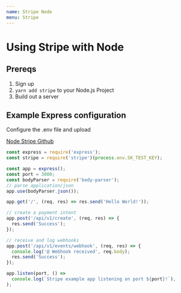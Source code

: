 ```yaml
---
name: Stripe Node
menu: Stripe
---
```


# Using Stripe with Node

## Prereqs

1.  Sign up
2.  `yarn add stripe` to your Node.js Project
3.  Build out a server

## Example Express configuration

Configure the .env file and upload

[Node Stripe Github](https://github.com/stripe/stripe-node)

```javascript
const express = require('express');
const stripe = require('stripe')(process.env.SK_TEST_KEY);

const app = express();
const port = 3000;
const bodyParser = require('body-parser');
// parse application/json
app.use(bodyParser.json());

app.get('/', (req, res) => res.send('Hello World!'));

// create a payment intent
app.post('/api/v1/create', (req, res) => {
  res.send('Success');
});

// receive and log webhooks
app.post('/api/v1/events/webhook', (req, res) => {
  console.log('@ Webhook received', req.body);
  res.send('Success');
});

app.listen(port, () =>
  console.log(`Stripe example app listening on port ${port}!`),
);
```
